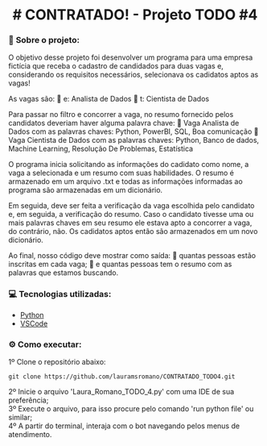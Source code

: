 <h1 align="center"> # CONTRATADO! - Projeto TODO #4 </h1>

### :round_pushpin: <strong>Sobre o projeto:</strong>

O objetivo desse projeto foi desenvolver um programa para uma empresa fictícia que receba o cadastro de candidados
para duas vagas e, considerando os requisitos necessários, selecionava os cadidatos aptos as vagas!

As vagas são:
:small_blue_diamond: e: Analista de Dados
:small_blue_diamond: t: Cientista de Dados

Para passar no filtro e concorrer a vaga, no resumo fornecido pelos candidatos deveriam haver alguma palavra chave:
:small_orange_diamond: Vaga Analista de Dados com as palavras chaves: Python, PowerBI, SQL, Boa comunicação
:small_orange_diamond: Vaga Cientista de Dados com as palavras chaves: Python, Banco de dados, Machine Learning, Resolução De Problemas, Estatística

O programa inicia solicitando as informações do cadidato como nome, a vaga a selecionada e um resumo com suas habilidades.
O resumo é armazenado em um arquivo .txt e todas as informações informadas ao programa são armazenadas em um dicionário.

Em seguida, deve ser feita a verificação da vaga escolhida pelo candidato e, em seguida, a verificação do resumo.
Caso o candidato tivesse uma ou mais palavras chaves em seu resumo ele estava apto a concorrer a vaga, do contrário, não.
Os cadidatos aptos então são armazenados em um novo dicionário.

Ao final, nosso código deve mostrar como saída: 
:small_red_triangle: quantas pessoas estão inscritas em cada vaga; 
:small_red_triangle: e quantas pessoas tem o resumo com as palavras que estamos buscando.

### :computer: <strong>Tecnologias utilizadas:</strong>
- [Python](https://www.python.org/)
- [VSCode](https://code.visualstudio.com/)

### :gear: <strong>Como executar:</strong>
1º Clone o repositório abaixo:
```shell
git clone https://github.com/lauramsromano/CONTRATADO_TODO4.git
```
2º Inicie o arquivo 'Laura_Romano_TODO_4.py' com uma IDE de sua preferência; <br/>
3º Execute o arquivo, para isso procure pelo comando 'run python file' ou similar; <br/>
4º A partir do terminal, interaja com o bot navegando pelos menus de atendimento.
